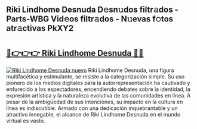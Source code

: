 ## Riki Lindhome Desnuda D𝚎sn𝚞dos filtr𝚊dos - Parts-WBG Vid𝚎os filtr𝚊dos - N𝚞evas f𝚘tos atr𝚊ctivas PkXY2

# <h2><a href="http://mb9ru2.tromn.icu/?c=Riki+Lindhome+Desnuda">🔗👉👉👉 Riki Lindhome Desnuda 🔗🔗</a></h2>

[![Riki Lindhome Desnuda nuevo](https://i.imgur.com/pEAQMta.gif)](http://mb9ru2.tromn.icu/?c=Riki+Lindhome+Desnuda)
Riki Lindhome Desnuda, una figura multifacética y estimulante, se resiste a la categorización simple. Su uso pionero de los medios digitales para la autorrepresentación ha cautivado y enfurecido a los espectadores, encendiendo debates sobre la identidad, la expresión artística y la naturaleza evolutiva de las comunidades en línea. A pesar de la ambigüedad de sus intenciones, su impacto en la cultura en línea es indiscutible. Armado con una dedicación inquebrantable y un atractivo innegable, el alcance de Riki Lindhome Desnuda en el mundo virtual es vasto.
